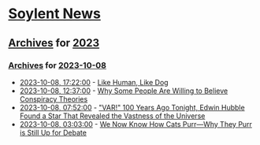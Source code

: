 # [Soylent News](../../../README.md)

## [Archives](../../index.md) for [2023](../index.md)

### [Archives](../../index.md) for [2023-10-08](index.md)

* [2023-10-08, 17:22:00](https://soylentnews.org/article.pl?sid=23/10/07/0521255&from=rss) - [Like Human, Like Dog](https://soylentnews.org/article.pl?sid=23/10/07/0521255&from=rss)
* [2023-10-08, 12:37:00](https://soylentnews.org/article.pl?sid=23/10/07/0519229&from=rss) - [Why Some People Are Willing to Believe Conspiracy Theories](https://soylentnews.org/article.pl?sid=23/10/07/0519229&from=rss)
* [2023-10-08, 07:52:00](https://soylentnews.org/article.pl?sid=23/10/06/2344248&from=rss) - [\"VAR!\" 100 Years Ago Tonight, Edwin Hubble Found a Star That Revealed the Vastness of the Universe](https://soylentnews.org/article.pl?sid=23/10/06/2344248&from=rss)
* [2023-10-08, 03:03:00](https://soylentnews.org/article.pl?sid=23/10/06/2314252&from=rss) - [We Now Know How Cats Purr—Why They Purr is Still Up for Debate](https://soylentnews.org/article.pl?sid=23/10/06/2314252&from=rss)
